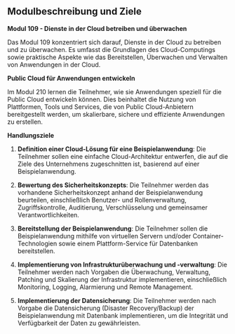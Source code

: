 ## Modulbeschreibung und Ziele

**Modul 109 - Dienste in der Cloud betreiben und überwachen**

Das Modul 109 konzentriert sich darauf, Dienste in der Cloud zu betreiben und zu überwachen. Es umfasst die Grundlagen des Cloud-Computings sowie praktische Aspekte wie das Bereitstellen, Überwachen und Verwalten von Anwendungen in der Cloud.

**Public Cloud für Anwendungen entwickeln**

Im Modul 210 lernen die Teilnehmer, wie sie Anwendungen speziell für die Public Cloud entwickeln können. Dies beinhaltet die Nutzung von Plattformen, Tools und Services, die von Public Cloud-Anbietern bereitgestellt werden, um skalierbare, sichere und effiziente Anwendungen zu erstellen.

**Handlungsziele**

1. **Definition einer Cloud-Lösung für eine Beispielanwendung**: Die Teilnehmer sollen eine einfache Cloud-Architektur entwerfen, die auf die Ziele des Unternehmens zugeschnitten ist, basierend auf einer Beispielanwendung.

2. **Bewertung des Sicherheitskonzepts**: Die Teilnehmer werden das vorhandene Sicherheitskonzept anhand der Beispielanwendung beurteilen, einschließlich Benutzer- und Rollenverwaltung, Zugriffskontrolle, Auditierung, Verschlüsselung und gemeinsamer Verantwortlichkeiten.

3. **Bereitstellung der Beispielanwendung**: Die Teilnehmer sollen die Beispielanwendung mithilfe von virtuellen Servern und/oder Container-Technologien sowie einem Plattform-Service für Datenbanken bereitstellen.

4. **Implementierung von Infrastrukturüberwachung und -verwaltung**: Die Teilnehmer werden nach Vorgaben die Überwachung, Verwaltung, Patching und Skalierung der Infrastruktur implementieren, einschließlich Monitoring, Logging, Alarmierung und Remote Management.

5. **Implementierung der Datensicherung**: Die Teilnehmer werden nach Vorgabe die Datensicherung (Disaster Recovery/Backup) der Beispielanwendung mit Datenbank implementieren, um die Integrität und Verfügbarkeit der Daten zu gewährleisten.